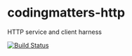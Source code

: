 # codingmatters-http
HTTP service and client harness

[![Build Status](https://travis-ci.org/nelt/codingmatters-http.svg?branch=master)](https://travis-ci.org/nelt/codingmatters-http)
